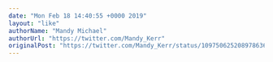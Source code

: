 ```yaml
---
date: "Mon Feb 18 14:40:55 +0000 2019"
layout: "like"
authorName: "Mandy Michael"
authorUrl: "https://twitter.com/Mandy_Kerr"
originalPost: "https://twitter.com/Mandy_Kerr/status/1097506252089786368"
---
```

